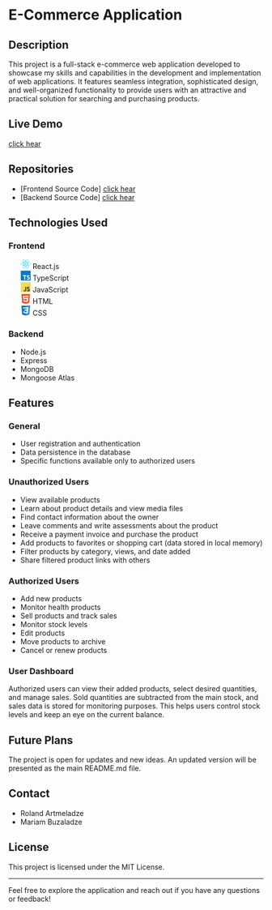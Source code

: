 # E-Commerce Application

## Description
This project is a full-stack e-commerce web application developed to showcase my skills and capabilities in the development and implementation of web applications. It features seamless integration, sophisticated design, and well-organized functionality to provide users with an attractive and practical solution for searching and purchasing products.

## Live Demo
<a href="https://embarrassing-unifor.000webhostapp.com/">click hear</a>

## Repositories
- [Frontend Source Code] <a href="https://github.com/rolandiartmeladze/E-Commerce-Application_Frontend">click hear</a>
- [Backend Source Code] <a href="https://github.com/rolandiartmeladze/E-Commerce-Application_Backend">click hear</a>
## Technologies Used

### Frontend
<ul  style="list-style: none">
  <li> <img src="https://raw.githubusercontent.com/devicons/devicon/master/icons/react/react-original.svg" alt="React" width="20" height="20"/>  React.js </li>
  <li> <img src="https://raw.githubusercontent.com/devicons/devicon/master/icons/typescript/typescript-original.svg" alt="TypeScript"  width="20" height="20" />  TypeScript </li>
  <li> <img src="https://raw.githubusercontent.com/devicons/devicon/master/icons/javascript/javascript-original.svg" alt="JavaScript" width="20" height="20"/>  JavaScript </li>
  
  <li> <img src="https://raw.githubusercontent.com/devicons/devicon/master/icons/html5/html5-original.svg" alt="HTML5" width="20" height="20"/>  HTML </li>
  <li> <img src="https://raw.githubusercontent.com/devicons/devicon/master/icons/css3/css3-original.svg" alt="CSS3" width="20" height="20"/> CSS </li>
</ul>

### Backend
- Node.js
- Express
- MongoDB
- Mongoose Atlas

## Features

### General
- User registration and authentication
- Data persistence in the database
- Specific functions available only to authorized users

### Unauthorized Users
- View available products
- Learn about product details and view media files
- Find contact information about the owner
- Leave comments and write assessments about the product
- Receive a payment invoice and purchase the product
- Add products to favorites or shopping cart (data stored in local memory)
- Filter products by category, views, and date added
- Share filtered product links with others

### Authorized Users
- Add new products
- Monitor health products
- Sell products and track sales
- Monitor stock levels
- Edit products
- Move products to archive
- Cancel or renew products

### User Dashboard
Authorized users can view their added products, select desired quantities, and manage sales. Sold quantities are subtracted from the main stock, and sales data is stored for monitoring purposes. This helps users control stock levels and keep an eye on the current balance.

## Future Plans
The project is open for updates and new ideas. An updated version will be presented as the main README.md file.

## Contact
- Roland Artmeladze
- Mariam Buzaladze

## License
This project is licensed under the MIT License.

---

Feel free to explore the application and reach out if you have any questions or feedback!
